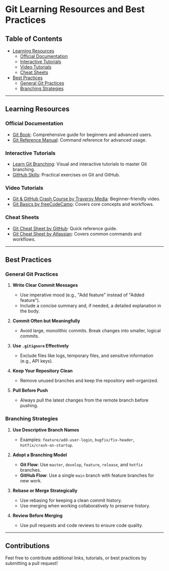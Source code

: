 # Git Learning Resources and Best Practices

## Table of Contents
- [Learning Resources](#learning-resources)
  - [Official Documentation](#official-documentation)
  - [Interactive Tutorials](#interactive-tutorials)
  - [Video Tutorials](#video-tutorials)
  - [Cheat Sheets](#cheat-sheets)
- [Best Practices](#best-practices)
  - [General Git Practices](#general-git-practices)
  - [Branching Strategies](#branching-strategies)

---

## Learning Resources

### Official Documentation
- [Git Book](https://git-scm.com/book/en/v2): Comprehensive guide for beginners and advanced users.
- [Git Reference Manual](https://git-scm.com/doc): Command reference for advanced usage.

### Interactive Tutorials
- [Learn Git Branching](https://learngitbranching.js.org/): Visual and interactive tutorials to master Git branching.
- [GitHub Skills](https://skills.github.com/): Practical exercises on Git and GitHub.

### Video Tutorials
- [Git & GitHub Crash Course by Traversy Media](https://www.youtube.com/watch?v=RGOj5yH7evk): Beginner-friendly video.
- [Git Basics by freeCodeCamp](https://www.youtube.com/watch?v=8JJ101D3knE): Covers core concepts and workflows.

### Cheat Sheets
- [Git Cheat Sheet by GitHub](https://education.github.com/git-cheat-sheet-education.pdf): Quick reference guide.
- [Git Cheat Sheet by Atlassian](https://www.atlassian.com/git/tutorials/atlassian-git-cheatsheet): Covers common commands and workflows.

---

## Best Practices

### General Git Practices
1. **Write Clear Commit Messages**
   - Use imperative mood (e.g., "Add feature" instead of "Added feature").
   - Include a concise summary and, if needed, a detailed explanation in the body.

2. **Commit Often but Meaningfully**
   - Avoid large, monolithic commits. Break changes into smaller, logical commits.

3. **Use `.gitignore` Effectively**
   - Exclude files like logs, temporary files, and sensitive information (e.g., API keys).

4. **Keep Your Repository Clean**
   - Remove unused branches and keep the repository well-organized.

5. **Pull Before Push**
   - Always pull the latest changes from the remote branch before pushing.

### Branching Strategies
1. **Use Descriptive Branch Names**
   - Examples: `feature/add-user-login`, `bugfix/fix-header`, `hotfix/crash-on-startup`.

2. **Adopt a Branching Model**
   - **Git Flow**: Use `master`, `develop`, `feature`, `release`, and `hotfix` branches.
   - **GitHub Flow**: Use a single `main` branch with feature branches for new work.

3. **Rebase or Merge Strategically**
   - Use rebasing for keeping a clean commit history.
   - Use merging when working collaboratively to preserve history.

4. **Review Before Merging**
   - Use pull requests and code reviews to ensure code quality.

---

## Contributions
Feel free to contribute additional links, tutorials, or best practices by submitting a pull request!
